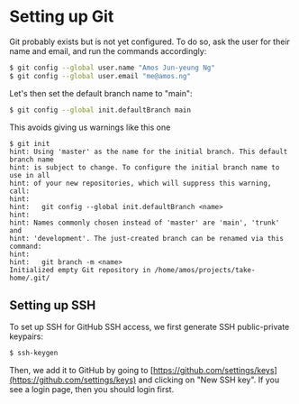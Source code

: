 # Setting up Git

Git probably exists but is not yet configured. To do so, ask the user for their name and email, and run the commands accordingly:

```bash
$ git config --global user.name "Amos Jun-yeung Ng"
$ git config --global user.email "me@amos.ng"
```

Let's then set the default branch name to "main":

```bash
$ git config --global init.defaultBranch main
```

This avoids giving us warnings like this one

```
$ git init
hint: Using 'master' as the name for the initial branch. This default branch name
hint: is subject to change. To configure the initial branch name to use in all
hint: of your new repositories, which will suppress this warning, call:
hint: 
hint:   git config --global init.defaultBranch <name>
hint: 
hint: Names commonly chosen instead of 'master' are 'main', 'trunk' and
hint: 'development'. The just-created branch can be renamed via this command:
hint: 
hint:   git branch -m <name>
Initialized empty Git repository in /home/amos/projects/take-home/.git/
```

## Setting up SSH

To set up SSH for GitHub SSH access, we first generate SSH public-private keypairs:

```bash
$ ssh-keygen
```

Then, we add it to GitHub by going to [https://github.com/settings/keys](https://github.com/settings/keys) and clicking on "New SSH key". If you see a login page, then you should login first.
